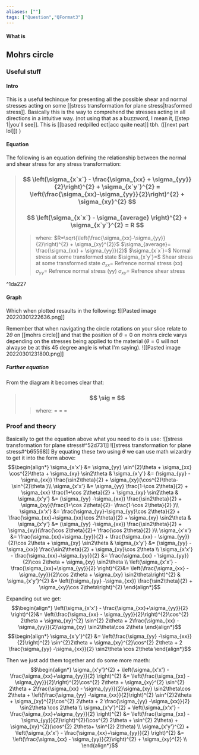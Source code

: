 ```yaml
---
aliases: [""]
tags: ["Question","QFormat3"]
---
```


#### What is
## Mohrs circle
### Useful stuff
#### Intro
This is a useful techinque for presenting all the possible shear and normal stresses acting on some [[stress transformation for plane stress|trasformed stress]]. Basically this is the way to comprehend the stresses acting in all directions in a intuitive way. (not using that as a buzzword, I mean it, [[step 1|you'll see]]. This is [[based redpilled ect|acc quite neat]] tbh. ([[next part lol]]) )

#### Equation

The following is an equation defining the relationship between the normal and shear stress for any stress transformation:

> ### $$ \left(\sigma_{x`x`} - \frac{\sigma_{xx} + \sigma_{yy}}{2}\right)^{2} + \sigma_{x`y`}^{2} = \left(\frac{\sigma_{xx}-\sigma_{yy}}{2}\right)^{2} + \sigma_{xy}^{2} $$ 
> ### $$ \left(\sigma_{x`x`} - \sigma_{average} \right)^{2} + \sigma_{x`y`}^{2} = R $$ 
>> where:
>> $R=\sqrt{\left(\frac{\sigma_{xx}-\sigma_{yy}}{2}\right)^{2} + \sigma_{xy}^{2}}$ 
>> $\sigma_{average}= \frac{\sigma_{xx} + \sigma_{yy}}{2}$
>> $\sigma_{x`x`}=$ Normal stress at some transformed state
>> $\sigma_{x`y`}=$ Shear stress at some transformed state
>> $\sigma_{xx}=$ Refrence normal stress (xx)
>> $\sigma_{yy}=$ Refrence normal stress (yy)
>> $\sigma_{xy}=$ Refrence shear stress

^1da227

#### Graph

Which when plotted resaults in the following:
![[Pasted image 20220301222636.png]]

Remember that when navigating the circle rotations on your slice relate to $2\theta$ on [[mohrs circle]] and that the position of $\theta=0$ on mohrs circle varys depending on the stresses being applied to the material ($\theta=0$ will not alwayse be at this 45 degree angle is what I'm saying).
![[Pasted image 20220301231800.png]]

##### Further equation
From the diagram it becomes clear that:
> ### $$ \sig = $$ 
>> where:
>> $=$ 
>> $=$
>> $=$

### Proof and theory
Basically to get the equation above what you need to do is use:
![[stress transformation for plane stress#^52d731]]
![[stress transformation for plane stress#^b65568]]
By equating these two using $\theta$ we can use math wizardry to get it into the form above:
$$\begin{align*}
\sigma_{x'x'} &= \sigma_{yy} \sin^{2}\theta + \sigma_{xx} \cos^{2}\theta + \sigma_{xy} \sin2\theta & \sigma_{x'y'} &= (\sigma_{yy} -\sigma_{xx}) \frac{\sin2\theta}{2}  + \sigma_{xy}(\cos^{2}\theta- \sin^{2}\theta )\\
\sigma_{x'x'} &= \sigma_{yy} \frac{1-\cos 2\theta}{2} + \sigma_{xx} \frac{1+\cos 2\theta}{2} + \sigma_{xy} \sin2\theta & \sigma_{x'y'} &= (\sigma_{yy} -\sigma_{xx}) \frac{\sin2\theta}{2}  + \sigma_{xy}(\frac{1+\cos 2\theta}{2}- \frac{1-\cos 2\theta}{2} )\\
\sigma_{x'x'} &=  \frac{\sigma_{yy}-\sigma_{yy}\cos 2\theta}{2} + \frac{\sigma_{xx}+\sigma_{xx}\cos 2\theta}{2} + \sigma_{xy} \sin2\theta & 
\sigma_{x'y'} &= (\sigma_{yy} -\sigma_{xx}) \frac{\sin2\theta}{2}  + \sigma_{xy}(\frac{\cos 2\theta}{2}+ \frac{\cos 2\theta}{2} )\\
\sigma_{x'x'} &=  \frac{\sigma_{xx}+\sigma_{yy}}{2} + \frac{\sigma_{xx} - \sigma_{yy}}{2}\cos 2\theta + \sigma_{xy} \sin2\theta & 
\sigma_{x'y'} &= (\sigma_{yy} -\sigma_{xx}) \frac{\sin2\theta}{2}  + \sigma_{xy}\cos 2\theta \\
\sigma_{x'x'} - \frac{\sigma_{xx}+\sigma_{yy}}{2} &=  \frac{\sigma_{xx} - \sigma_{yy}}{2}\cos 2\theta + \sigma_{xy} \sin2\theta \\
\left(\sigma_{x'x'} - \frac{\sigma_{xx}+\sigma_{yy}}{2} \right)^{2}&=  \left(\frac{\sigma_{xx} - \sigma_{yy}}{2}\cos 2\theta + \sigma_{xy} \sin2\theta\right)^{2} & 
\sigma_{x'y'}^{2} &= \left((\sigma_{yy} -\sigma_{xx}) \frac{\sin2\theta}{2}  + \sigma_{xy}\cos 2\theta\right)^{2} 
\end{align*}$$

Expanding out we get:
$$\begin{align*}
\left(\sigma_{x'x'} - \frac{\sigma_{xx}+\sigma_{yy}}{2} \right)^{2}&= \left(\frac{\sigma_{xx} - \sigma_{yy}}{2}\right)^{2}\cos^{2} 2\theta + \sigma_{xy}^{2} \sin^{2} 2\theta + 2\frac{\sigma_{xx} - \sigma_{yy}}{2}\sigma_{xy} \sin2\theta\cos 2\theta
\end{align*}$$
$$\begin{align*}
\sigma_{x'y'}^{2} &= \left(\frac{\sigma_{yy} -\sigma_{xx}}{2}\right)^{2} \sin^{2}2\theta + \sigma_{xy}^{2}\cos^{2} 2\theta + 2 \frac{\sigma_{yy} -\sigma_{xx}}{2} \sin2\theta \cos 2\theta
\end{align*}$$

Then we just add them together and do some more maeth:
$$\begin{align*}
\sigma_{x'y'}^{2} + \left(\sigma_{x'x'} - \frac{\sigma_{xx}+\sigma_{yy}}{2} \right)^{2} &= \left(\frac{\sigma_{xx} - \sigma_{yy}}{2}\right)^{2}\cos^{2} 2\theta + \sigma_{xy}^{2} \sin^{2} 2\theta + 2\frac{\sigma_{xx} - \sigma_{yy}}{2}\sigma_{xy} \sin2\theta\cos 2\theta + \left(\frac{\sigma_{yy} -\sigma_{xx}}{2}\right)^{2} \sin^{2}2\theta + \sigma_{xy}^{2}\cos^{2} 2\theta + 2 \frac{\sigma_{yy} -\sigma_{xx}}{2} \sin2\theta \cos 2\theta \\
\sigma_{x'y'}^{2} + \left(\sigma_{x'x'} - \frac{\sigma_{xx}+\sigma_{yy}}{2} \right)^{2} &= \left(\frac{\sigma_{xx} - \sigma_{yy}}{2}\right)^{2}(\cos^{2} 2\theta + \sin^{2} 2\theta) + \sigma_{xy}^{2}(\cos^{2} 2\theta+ \sin^{2} 2\theta) \\
\sigma_{x'y'}^{2} + \left(\sigma_{x'x'} - \frac{\sigma_{xx}+\sigma_{yy}}{2} \right)^{2} &= \left(\frac{\sigma_{xx} - \sigma_{yy}}{2}\right)^{2} + \sigma_{xy}^{2} \\
\end{align*}$$
